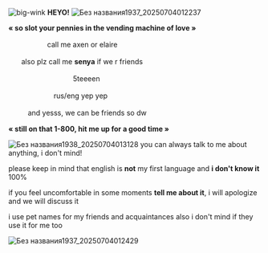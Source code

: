 ![big-wink](https://github.com/user-attachments/assets/c77427af-e9ee-44cd-83f3-63b9fffbdda9) **HEYO!**
![Без названия1937_20250704012237](https://github.com/user-attachments/assets/ea7678ff-0323-4410-a7c9-4ba97a1e0479)


**« so slot your pennies in the vending machine of love »**

ㅤㅤㅤㅤㅤㅤcall me axen or elaire 

ㅤㅤalso plz call me **senya** if we r friends 

ㅤㅤㅤㅤㅤㅤㅤㅤㅤㅤ5teeeen

ㅤㅤㅤㅤㅤㅤㅤrus/eng yep yep

ㅤㅤㅤand yesss, we can be friends so dw 

**« still on that 1-800, hit me up for a good time »**

![Без названия1938_20250704013128](https://github.com/user-attachments/assets/3a4ca567-8feb-4b08-9eab-1a8485fdf3cd)
you can always talk to me about anything, i don't mind!

please keep in mind that english is **not** my first language and **i don't know it** 100%

if you feel uncomfortable in some moments **tell me about it**, i will apologize and we will discuss it

i use pet names for my friends and acquaintances also i don't mind if they use it for me too

![Без названия1937_20250704012429](https://github.com/user-attachments/assets/f4b7f02e-f41c-4963-9bab-0b1d65fc654d)





